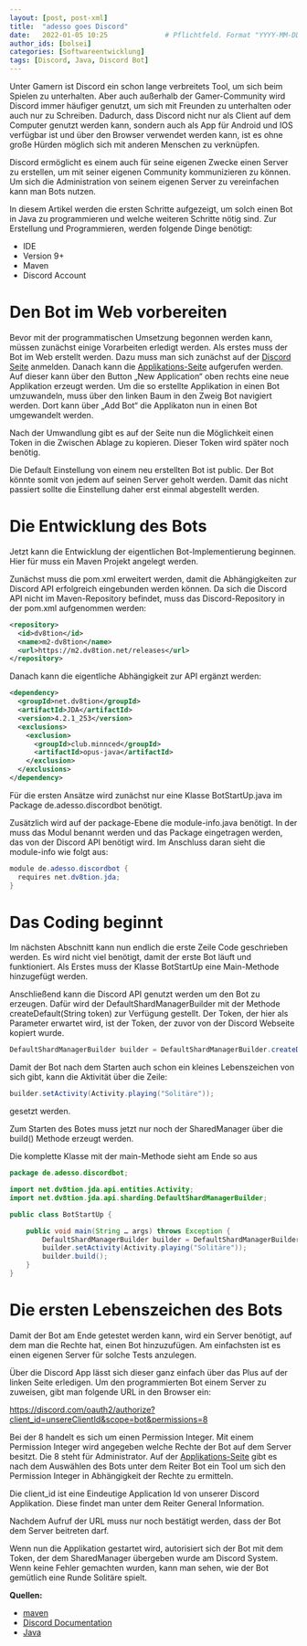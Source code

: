 ```yaml
---
layout: [post, post-xml]
title:  "adesso goes Discord"
date:   2022-01-05 10:25              # Pflichtfeld. Format "YYYY-MM-DD HH:MM". Muss für Veröffentlichung in der Vergangenheit liegen. (Für Preview egal)
author_ids: [bolsei]
categories: [Softwareentwicklung]
tags: [Discord, Java, Discord Bot]
---
```


Unter Gamern ist Discord ein schon lange verbreitets Tool, um sich beim Spielen zu unterhalten.
Aber auch außerhalb der Gamer-Community wird Discord immer häufiger genutzt, um sich mit Freunden zu unterhalten oder auch nur zu Schreiben.
Dadurch, dass Discord nicht nur als Client auf dem Computer genutzt werden kann,
sondern auch als App für Android und IOS verfügbar ist und über den Browser verwendet werden kann,
ist es ohne große Hürden möglich sich mit anderen Menschen zu verknüpfen.

Discord ermöglicht es einem auch für seine eigenen Zwecke einen Server zu erstellen, um mit seiner eigenen Community kommunizieren zu können.
Um sich die Administration von seinem eigenen Server zu vereinfachen kann man Bots nutzen.

In diesem Artikel werden die ersten Schritte aufgezeigt, um solch einen Bot in Java zu programmieren und welche weiteren Schritte nötig sind. 
Zur Erstellung und Programmieren, werden folgende Dinge benötigt:
* IDE
* Version 9+
* Maven
* Discord Account

# Den Bot im Web vorbereiten

Bevor mit der programmatischen Umsetzung begonnen werden kann, müssen zunächst einige Vorarbeiten erledigt werden.
Als erstes muss der Bot im Web erstellt werden. Dazu muss man sich zunächst auf der [Discord Seite](https://discord.com/) anmelden.
Danach kann die [Applikations-Seite](https://discord.com/developers/applications) aufgerufen werden.
Auf dieser kann über den Button „New Application“ oben rechts eine neue Applikation erzeugt werden.
Um die so erstellte Applikation in einen Bot umzuwandeln, muss über den linken Baum in den Zweig Bot navigiert werden.
Dort kann über „Add Bot“ die Applikaton nun in einen Bot umgewandelt werden.

Nach der Umwandlung gibt es auf der Seite nun die Möglichkeit einen Token in die Zwischen Ablage zu kopieren.
Dieser Token wird später noch benötig.

Die Default Einstellung von einem neu erstellten Bot ist public.
Der Bot könnte somit von jedem auf seinen Server geholt werden.
Damit das nicht passiert sollte die Einstellung daher erst einmal abgestellt werden.

# Die Entwicklung des Bots

Jetzt kann die Entwicklung der eigentlichen Bot-Implementierung beginnen.
Hier für muss ein Maven Projekt angelegt werden.

Zunächst muss die pom.xml erweitert werden, damit die Abhängigkeiten zur Discord API erfolgreich eingebunden werden können.
Da sich die Discord API nicht im Maven-Repository befindet, muss das Discord-Repository in der pom.xml aufgenommen werden:

```xml
<repository>
  <id>dv8tion</id>
  <name>m2-dv8tion</name>
  <url>https://m2.dv8tion.net/releases</url>
</repository>
```

Danach kann die eigentliche Abhängigkeit zur API ergänzt werden:

```xml
<dependency>
  <groupId>net.dv8tion</groupId>
  <artifactId>JDA</artifactId>
  <version>4.2.1_253</version>
  <exclusions>
    <exclusion>
      <groupId>club.minnced</groupId>
      <artifactId>opus-java</artifactId>
    </exclusion>
  </exclusions>
</dependency>
```

Für die ersten Ansätze wird zunächst nur eine Klasse BotStartUp.java im Package de.adesso.discordbot benötigt.

Zusätzlich wird auf der package-Ebene die module-info.java benötigt.
In der muss das Modul benannt werden und das Package eingetragen werden, das von der Discord API benötigt wird.
Im Anschluss daran sieht die module-info wie folgt aus:

```java
module de.adesso.discordbot { 
  requires net.dv8tion.jda;
}
```

# Das Coding beginnt

Im nächsten Abschnitt kann nun endlich die erste Zeile Code geschrieben werden.
Es wird nicht viel benötigt, damit der erste Bot läuft und funktioniert.
Als Erstes muss der Klasse BotStartUp eine Main-Methode hinzugefügt werden.

Anschließend kann die Discord API genutzt werden um den Bot zu erzeugen.
Dafür wird der DefaultShardManagerBuilder mit der Methode createDefault(String token) zur Verfügung gestellt.
Der Token, der hier als Parameter erwartet wird, ist der Token, der zuvor von der Discord Webseite kopiert wurde.

```java
DefaultShardManagerBuilder builder = DefaultShardManagerBuilder.createDefault("Unser Token");
```

Damit der Bot nach dem Starten auch schon ein kleines Lebenszeichen von sich gibt, kann die Aktivität über die Zeile:

```java
builder.setActivity(Activity.playing("Solitäre"));
```

 gesetzt werden. 

Zum Starten des Botes muss jetzt nur noch der SharedManager über die build() Methode erzeugt werden.

Die komplette Klasse mit der main-Methode sieht am Ende so aus

```java
package de.adesso.discordbot;

import net.dv8tion.jda.api.entities.Activity;
import net.dv8tion.jda.api.sharding.DefaultShardManagerBuilder;

public class BotStartUp {

    public void main(String … args) throws Exception {
        DefaultShardManagerBuilder builder = DefaultShardManagerBuilder.createDefault("Token");
        builder.setActivity(Activity.playing("Solitäre"));
        builder.build();
    }
}
```

# Die ersten Lebenszeichen des Bots

Damit der Bot am Ende getestet werden kann, wird ein Server benötigt, auf dem man die Rechte hat, einen Bot hinzuzufügen.
Am einfachsten ist es einen eigenen Server für solche Tests anzulegen.

Über die Discord App lässt sich dieser ganz einfach über das Plus auf der linken Seite erledigen.
Um den programmierten Bot einem Server zu zuweisen, gibt man folgende URL in den Browser ein:

https://discord.com/oauth2/authorize?client_id=unsereClientId&scope=bot&permissions=8

Bei der 8 handelt es sich um einen Permission Integer.
Mit einem Permission Integer wird angegeben welche Rechte der Bot auf dem Server besitzt.
Die 8 steht für Administrator.
Auf der [Applikations-Seite](https://discord.com/developers/applications) gibt es nach dem Auswählen des Bots unter dem Reiter Bot ein Tool um sich den Permission Integer in Abhängigkeit der Rechte zu ermitteln.

Die client_id ist eine Eindeutige Application Id von unserer Discord Applikation. Diese findet man unter dem Reiter General Information.

Nachdem Aufruf der URL muss nur noch bestätigt werden, dass der Bot dem Server beitreten darf.

Wenn nun die Applikation gestartet wird, autorisiert sich der Bot mit dem Token, der dem SharedManager übergeben wurde am Discord System.
Wenn keine Fehler gemachten wurden, kann man sehen, wie der Bot gemütlich eine Runde Solitäre spielt.

**Quellen:**
* [maven](https://maven.apache.org/index.html)
* [Discord Documentation](https://discord.com/developers/docs/intro)
* [Java](https://www.java.com/de/)
